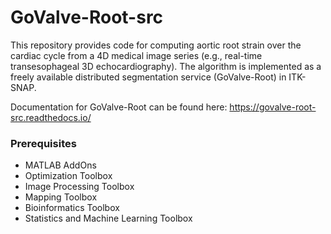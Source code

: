 # GoValve-Root-src

This repository provides code for computing aortic root strain over the cardiac cycle from a 4D medical image series (e.g., real-time transesophageal 3D echocardiography). The algorithm is implemented as a freely available distributed segmentation service (GoValve-Root) in ITK-SNAP. 

Documentation for GoValve-Root can be found here:
https://govalve-root-src.readthedocs.io/

### Prerequisites
- MATLAB AddOns
 - Optimization Toolbox
 - Image Processing Toolbox
 - Mapping Toolbox
 - Bioinformatics Toolbox
 - Statistics and Machine Learning Toolbox
